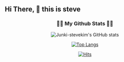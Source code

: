 ## **Hi There, :frog: this is steve**


        
<h3 align="center">👩‍💻 My Github Stats 👩‍💻</h3>


 <div align=center>

![Junki-stevekim's GitHub stats](https://github-readme-stats.vercel.app/api?username=Junki-stevekim&theme=highcontrast&show_icons=true)


[![Top Langs](https://github-readme-stats.vercel.app/api/top-langs/?username=Junki-stevekim&theme=yeblu&show_icons=true)](https://github.com/Junki-stevekim/github-readme-stats)


 

[![Hits](https://hits.seeyoufarm.com/api/count/incr/badge.svg?url=https%3A%2F%2Fgithub.com%2FJunki-stevekim&count_bg=%2379C83D&title_bg=%23555555&icon=&icon_color=%23E7E7E7&title=hits&edge_flat=false)](https://hits.seeyoufarm.com)
     </div>